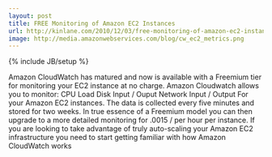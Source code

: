 ```yaml
---
layout: post
title: FREE Monitoring of Amazon EC2 Instances
url: http://kinlane.com/2010/12/03/free-monitoring-of-amazon-ec2-instances/
image: http://media.amazonwebservices.com/blog/cw_ec2_metrics.png
---
```

{% include JB/setup %}
<p>
     Amazon CloudWatch has matured and now is available with a Freemium tier for monitoring your EC2 instance at no charge. Amazon Cloudwatch allows you to monitor: CPU Load Disk Input / Ouput Network Input / Output For your Amazon EC2 instances. The data is collected every five minutes and stored for two weeks. In true essence of a Freemium model you can then upgrade to a more detailed monitoring for .0015 / per hour per instance. If you are looking to take advantage of truly auto-scaling your Amazon EC2 infrastructure you need to start getting familiar with how Amazon CloudWatch works
</p>